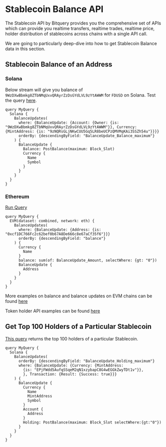 # Stablecoin Balance API

The Stablecoin API by Bitquery provides you the comprehensive set of APIs which can provide you realtime transfers, realtime trades, realtime price, holder distribution of stablecoins across chains with a single API call.

We are going to particularly deep-dive into how to get Stablecoin Balance data in this section.

## Stablecoin Balance of an Address

### Solana

Below stream will give you balance of `9WzDXwBbmkg8ZTbNMqUxvQRAyrZzDsGYdLVL9zYtAWWM` for `FDUSD` on Solana. Test the query [here](https://ide.bitquery.io/FDUSD-balance-of-an-address).

```
query MyQuery {
  Solana {
    BalanceUpdates(
      where: {BalanceUpdate: {Account: {Owner: {is: "9WzDXwBbmkg8ZTbNMqUxvQRAyrZzDsGYdLVL9zYtAWWM"}}, Currency: {MintAddress: {is: "9zNQRsGLjNKwCUU5Gq5LR8beUCPzQMVMqKAi3SSZh54u"}}}}
      orderBy: {descendingByField: "BalanceUpdate_Balance_maximum"}
    ) {
      BalanceUpdate {
        Balance: PostBalance(maximum: Block_Slot)
        Currency {
          Name
          Symbol
        }
      }
    }
  }
}

```

### Ethereum

[Run Query](https://ide.bitquery.io/balance-of-a-wallet_1)

```
query MyQuery {
  EVM(dataset: combined, network: eth) {
    BalanceUpdates(
      where: {BalanceUpdate: {Address: {is: "0xcf1DC766Fc2c62bef0b67A8De666c8e67aCf35f6"}}}
      orderBy: {descendingByField: "balance"}
    ) {
      Currency {
        Name
      }
      balance: sum(of: BalanceUpdate_Amount, selectWhere: {gt: "0"})
      BalanceUpdate {
        Address
      }
    }
  }
}

```

More examples on balance and balance updates on EVM chains can be found [here](https://docs.bitquery.io/docs/examples/balances/balance-api/)

Token holder API examples can be found [here](https://docs.bitquery.io/docs/examples/token-holders/token-holder-api/)

## Get Top 100 Holders of a Particular Stablecoin

[This query](https://ide.bitquery.io/top-100-holders-of-USDC-token-on-Solana) returns the top 100 holders of a particular Stablecoin.

```
query MyQuery {
  Solana {
    BalanceUpdates(
      orderBy: {descendingByField: "BalanceUpdate_Holding_maximum"}
      where: {BalanceUpdate: {Currency: {MintAddress:
        {is: "EPjFWdd5AufqSSqeM2qN1xzybapC8G4wEGGkZwyTDt1v"}},
        }, Transaction: {Result: {Success: true}}}
    ) {
      BalanceUpdate {
        Currency {
          Name
          MintAddress
          Symbol
        }
        Account {
          Address
        }
        Holding: PostBalance(maximum: Block_Slot selectWhere:{gt:"0"})
      }
    }
  }
}
```
